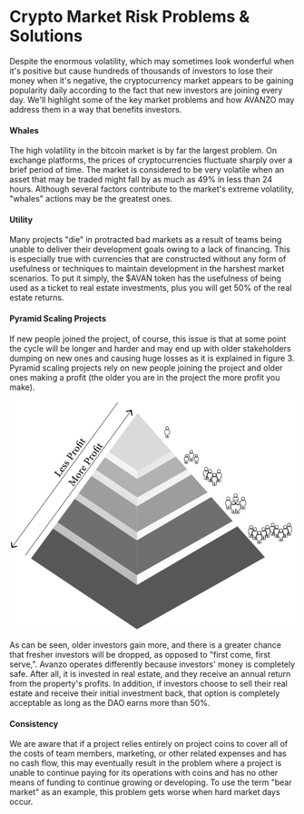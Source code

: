 # Crypto Market Risk Problems & Solutions

Despite the enormous volatility, which may sometimes look wonderful when it's positive but cause hundreds of thousands of investors to lose their money when it's negative, the cryptocurrency market appears to be gaining popularity daily according to the fact that new investors are joining every day. We'll highlight some of the key market problems and how AVANZO may address them in a way that benefits investors.

#### Whales

The high volatility in the bitcoin market is by far the largest problem. On exchange platforms, the prices of cryptocurrencies fluctuate sharply over a brief period of time. The market is considered to be very volatile when an asset that may be traded might fall by as much as 49% in less than 24 hours. Although several factors contribute to the market's extreme volatility, "whales" actions may be the greatest ones.

#### Utility

Many projects "die" in protracted bad markets as a result of teams being unable to deliver their development goals owing to a lack of financing. This is especially true with currencies that are constructed without any form of usefulness or techniques to maintain development in the harshest market scenarios. To put it simply, the $AVAN token has the usefulness of being used as a ticket to real estate investments, plus you will get 50% of the real estate returns.

#### Pyramid Scaling Projects

If new people joined the project, of course, this issue is that at some point the cycle will be longer and harder and may end up with older stakeholders dumping on new ones and causing huge losses as it is explained in figure 3. Pyramid scaling projects rely on new people joining the project and older ones making a profit (the older you are in the project the more profit you make).

![Figure "3"](<../.gitbook/assets/Screenshot (61).png>)

As can be seen, older investors gain more, and there is a greater chance that fresher investors will be dropped, as opposed to "first come, first serve,". Avanzo operates differently because investors' money is completely safe. After all, it is invested in real estate, and they receive an annual return from the property's profits. In addition, if investors choose to sell their real estate and receive their initial investment back, that option is completely acceptable as long as the DAO earns more than 50%.

#### Consistency

We are aware that if a project relies entirely on project coins to cover all of the costs of team members, marketing, or other related expenses and has no cash flow, this may eventually result in the problem where a project is unable to continue paying for its operations with coins and has no other means of funding to continue growing or developing. To use the term "bear market" as an example, this problem gets worse when hard market days occur.
